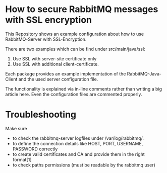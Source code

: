 # How to secure RabbitMQ messages with SSL encryption  
This Repository shows an example configuration about how to use RabbitMQ-Server with SSL-Encryption.

There are two examples which can be find under src/main/java/ssl:
1. Use SSL with server-site certificate only
2. Use SSL with additional client-certificate. 

Each package provides an example implementation of the RabbitMQ-Java-Client
and the used server configuration file. 

The functionality is explained via in-line comments rather than writing a big article here.
Even the configuration files are commented properly.



# Troubleshooting
Make sure
- to check the rabbitmq-server logfiles under /var/log/rabbitmq/. 
- to define the connection details like HOST, PORT, USERNAME, PASSWORD correctly
- to create valid certificates and CA and provide them in the right format[1]
- to check paths permissions (must be readable by the rabbitmq user)
